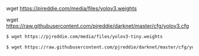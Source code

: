 wget https://pjreddie.com/media/files/yolov3.weights

wget https://raw.githubusercontent.com/pjreddie/darknet/master/cfg/yolov3.cfg


```sh
$ wget https://pjreddie.com/media/files/yolov3-tiny.weights
```

```sh
$ wget https://raw.githubusercontent.com/pjreddie/darknet/master/cfg/yolov3-tiny.cfg
```